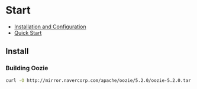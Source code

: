 # Start

- [Installation and Configuration](https://oozie.apache.org/docs/5.2.0/AG_Install.html)
- [Quick Start](https://oozie.apache.org/docs/5.2.0/DG_QuickStart.html)

## Install

### Building Oozie

```bash
curl -O http://mirror.navercorp.com/apache/oozie/5.2.0/oozie-5.2.0.tar.gz
```